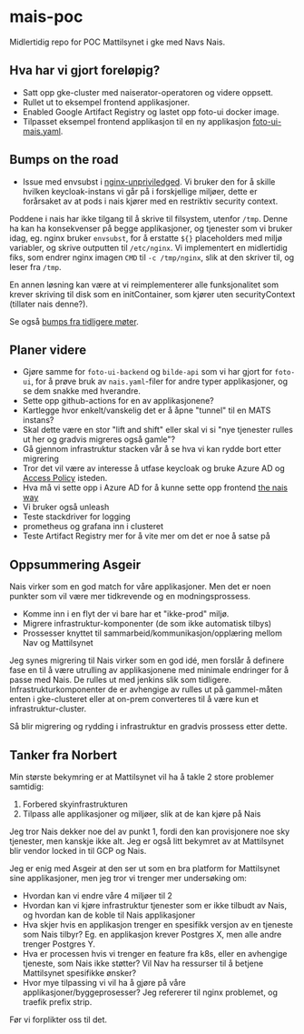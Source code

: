 # mais-poc
Midlertidig repo for POC Mattilsynet i gke med Navs Nais. 

## Hva har vi gjort foreløpig?
* Satt opp gke-cluster med naiserator-operatoren
og videre oppsett.
* Rullet ut to eksempel frontend applikasjoner.
* Enabled Google Artifact Registry og lastet opp 
foto-ui docker image.
* Tilpasset eksempel frontend applikasjon til en 
ny applikasjon [foto-ui-mais.yaml](./foto-ui-mais.yaml).

## Bumps on the road
* Issue med envsubst i [nginx-unpriviledged](https://hub.docker.com/r/nginxinc/nginx-unprivileged). Vi bruker den for å skille hvilken keycloak-instans vi går på i forskjellige miljøer, dette er forårsaket av at pods i nais kjører med en restriktiv security context.

Poddene i nais har ikke tilgang til å skrive til filsystem, utenfor `/tmp`. Denne ha kan ha konsekvenser på begge applikasjoner, og tjenester som vi bruker idag, eg. nginx bruker `envsubst`, for å erstatte `${}` placeholders med miljø variabler, og skrive outputten til `/etc/nginx`. Vi implementert en midlertidig fiks, som endrer nginx imagen `CMD` til `-c /tmp/nginx`, slik at den skriver til, og leser fra `/tmp`.

En annen løsning kan være at vi reimplementerer alle funksjonalitet som krever skriving til disk som en initContainer, som kjører uten securityContext (tillater nais denne?).

Se også [bumps fra tidligere møter](./bumps_vi_har_diskutert).

## Planer videre
* Gjøre samme for `foto-ui-backend` og `bilde-api` som vi har gjort for `foto-ui`, for å prøve bruk av 
`nais.yaml`-filer for andre typer applikasjoner, og se dem snakke med hverandre.
* Sette opp github-actions for en av applikasjonene?
* Kartlegge hvor enkelt/vanskelig det er å åpne "tunnel" til en MATS instans?
* Skal dette være en stor "lift and shift" eller skal vi si "nye tjenester rulles ut her og gradvis migreres også gamle"?
* Gå gjennom infrastruktur stacken vår å se hva vi kan rydde bort etter migrering
* Tror det vil være av interesse å utfase keycloak og bruke Azure AD og [Access Policy](https://doc.nais.io/security/auth/azure-ad/access-policy/index.html) isteden.
* Hva må vi sette opp i Azure AD for å kunne sette opp frontend [the nais way](https://github.com/navikt/permitteringsportal/blob/main/src/app/api/client.ts)
* Vi bruker også unleash
* Teste stackdriver for logging
* prometheus og grafana inn i clusteret
* Teste Artifact Registry mer for å vite mer om det er noe å satse på

## Oppsummering Asgeir
Nais virker som en god match for våre applikasjoner. Men det er noen punkter som vil være mer tidkrevende og en modningsprossess. 
 * Komme inn i en flyt der vi bare har et "ikke-prod" miljø.
 * Migrere infrastruktur-komponenter (de som ikke automatisk tilbys)
 * Prossesser knyttet til sammarbeid/kommunikasjon/opplæring mellom Nav og Mattilsynet 

Jeg synes migrering til Nais virker som en god idé, men forslår å definere fase en til å være utrulling av applikasjonene med 
minimale endringer for å passe med Nais. De rulles ut med jenkins slik som tidligere. Infrastrukturkomponenter de er avhengige 
av rulles ut på gammel-måten enten i gke-clusteret eller at on-prem converteres til å være kun et infrastruktur-cluster.

Så blir migrering og rydding i infrastruktur en gradvis prossess etter dette.

## Tanker fra Norbert

Min største bekymring er at Mattilsynet vil ha å takle 2 store problemer samtidig:

1. Forbered skyinfrastrukturen
2. Tilpass alle applikasjoner og miljøer, slik at de kan kjøre på Nais

Jeg tror Nais dekker noe del av punkt 1, fordi den kan provisjonere noe sky tjenester, men kanskje ikke alt. Jeg er også litt bekymret av at Mattilsynet blir vendor locked in til GCP og Nais.

Jeg er enig med Asgeir at den ser ut som en bra platform for Mattilsynet sine applikasjoner, men jeg tror vi trenger mer undersøking om:

* Hvordan kan vi endre våre 4 miljøer til 2
* Hvordan kan vi kjøre infrastruktur tjenester som er ikke tilbudt av Nais, og hvordan kan de koble til Nais applikasjoner
* Hva skjer hvis en applikasjon trenger en spesifikk versjon av en tjeneste som Nais tilbyr? Eg. en applikasjon krever Postgres X, men alle andre trenger Postgres Y.
* Hva er processen hvis vi trenger en feature fra k8s, eller en avhengige tjeneste, som Nais ikke støtter? Vil Nav ha ressurser til å betjene Mattilsynet spesifikke ønsker?
* Hvor mye tilpassing vi vil ha å gjøre på våre applikasjoner/byggeprosesser? Jeg refererer til nginx problemet, og traefik prefix strip.

Før vi forplikter oss til det.
